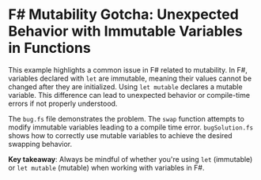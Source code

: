 # F# Mutability Gotcha: Unexpected Behavior with Immutable Variables in Functions

This example highlights a common issue in F# related to mutability.  In F#, variables declared with `let` are immutable, meaning their values cannot be changed after they are initialized.  Using `let mutable` declares a mutable variable. This difference can lead to unexpected behavior or compile-time errors if not properly understood.

The `bug.fs` file demonstrates the problem. The `swap` function attempts to modify immutable variables leading to a compile time error. `bugSolution.fs` shows how to correctly use mutable variables to achieve the desired swapping behavior.

**Key takeaway**: Always be mindful of whether you're using `let` (immutable) or `let mutable` (mutable) when working with variables in F#.